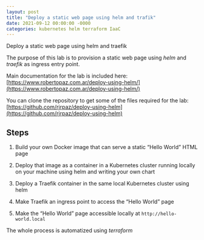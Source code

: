 ```yaml
---
layout: post
title: "Deploy a static web page using helm and trafik"
date: 2021-09-12 00:00:00 -0000
categories: kubernetes helm terraform IaaC
---
```

Deploy a static web page using helm and traefik

The purpose of this lab is to provision a static web page using *helm* and *traefik* as ingress entry point.

Main documentation for the lab is included here: [https://www.robertopaz.com.ar/deploy-using-helm/](https://www.robertopaz.com.ar/deploy-using-helm/)

You can clone the repository to get some of the files required for the lab: [https://github.com/rjrpaz/deploy-using-helm](https://github.com/rjrpaz/deploy-using-helm)

## Steps

1. Build your own Docker image that can serve a static “Hello World” HTML page

1. Deploy that image as a container in a Kubernetes cluster running locally on your machine using helm and writing your own chart

1. Deploy a Traefik container in the same local Kubernetes cluster using helm

1. Make Traefik an ingress point to access the “Hello World” page

1. Make the “Hello World” page accessible locally at `http://hello-world.local`

The whole process is automatized using *terraform*
